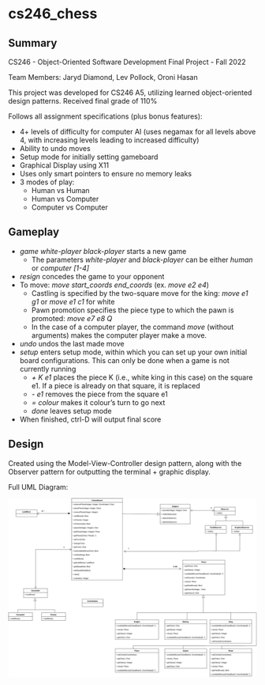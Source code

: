# cs246_chess

## Summary

CS246 - Object-Oriented Software Development Final Project - Fall 2022

Team Members: Jaryd Diamond, Lev Pollock, Oroni Hasan

This project was developed for CS246 A5, utilizing learned object-oriented design patterns. Received final grade of 110%

Follows all assignment specifications (plus bonus features):
- 4+ levels of difficulty for computer AI (uses negamax for all levels above 4, with increasing levels leading to increased difficulty)
- Ability to undo moves
- Setup mode for initially setting gameboard
- Graphical Display using X11
- Uses only smart pointers to ensure no memory leaks
- 3 modes of play:
  - Human vs Human
  - Human vs Computer
  - Computer vs Computer
  
## Gameplay

- *game white-player black-player* starts a new game
  - The parameters *white-player* and *black-player* can be either *human* or *computer [1-4]*
- *resign* concedes the game to your opponent
- To move: *move start_coords end_coords* (ex. *move e2 e4*)
  - Castling is specified by the two-square move for the king: *move e1 g1* or *move e1 c1* for white
  - Pawn promotion specifies the piece type to which the pawn is promoted: *move e7 e8 Q*
  - In the case of a computer player, the command *move* (without arguments) makes the computer player make a move.
- *undo* undos the last made move
- *setup* enters setup mode, within which you can set up your own initial board configurations. This can only be done when a game is not currently running
  - *+ K e1* places the piece K (i.e., white king in this case) on the square e1. If a piece is already on that square, it is replaced
  - *- e1* removes the piece from the square e1
  - *= colour* makes it colour’s turn to go next
  - *done* leaves setup mode
- When finished, ctrl-D will output final score

## Design

Created using the Model-View-Controller design pattern, along with the Observer pattern for outputting the terminal + graphic display.

Full UML Diagram:

![uml diagram](./images/uml-1.png)
